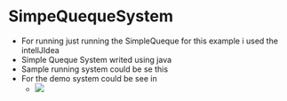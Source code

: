 # SimpeQuequeSystem
 - For running just running the SimpleQueque for this example i used the intellJIdea
 - Simple Queque System writed using java
 - Sample running system could be se this
 - For the demo system could be see in 
   - ![](/screenshoot/screenshoot.gif)
